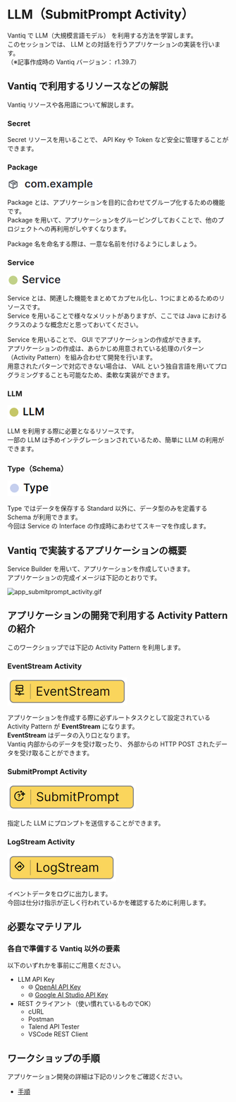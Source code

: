 # LLM（SubmitPrompt Activity）

Vantiq で LLM（大規模言語モデル） を利用する方法を学習します。  
このセッションでは、 LLM との対話を行うアプリケーションの実装を行います。  
（※記事作成時の Vantiq バージョン： r1.39.7）  

## Vantiq で利用するリソースなどの解説

Vantiq リソースや各用語について解説します。

### Secret

Secret リソースを用いることで、 API Key や Token など安全に管理することができます。  

### Package

![resource_package.png](./imgs/resource_package.png)

Package とは、アプリケーションを目的に合わせてグループ化するための機能です。  
Package を用いて、アプリケーションをグルーピングしておくことで、他のプロジェクトへの再利用がしやすくなります。  

Package 名を命名する際は、一意な名前を付けるようにしましょう。  

### Service

![resource_service.png](./imgs/resource_service.png)

Service とは、関連した機能をまとめてカプセル化し、1つにまとめるためのリソースです。  
Service を用いることで様々なメリットがありますが、ここでは Java におけるクラスのような概念だと思っておいてください。  

Service を用いることで、 GUI でアプリケーションの作成ができます。  
アプリケーションの作成は、あらかじめ用意されている処理のパターン（Activity Pattern）を組み合わせて開発を行います。  
用意されたパターンで対応できない場合は、 VAIL という独自言語を用いてプログラミングすることも可能なため、柔軟な実装ができます。  

### LLM

![resource_llm.png](./imgs/resource_llm.png)

LLM を利用する際に必要となるリソースです。  
一部の LLM は予めインテグレーションされているため、簡単に LLM の利用ができます。  

### Type（Schema）

![resource_type.png](./imgs/resource_type.png)

Type ではデータを保存する Standard 以外に、データ型のみを定義する Schema が利用できます。  
今回は Service の Interface の作成時にあわせてスキーマを作成します。  

## Vantiq で実装するアプリケーションの概要

Service Builder を用いて、アプリケーションを作成していきます。  
アプリケーションの完成イメージは下記のとおりです。  

![app_submitprompt_activity.gif](./imgs/app_submitprompt_activity.gif)

## アプリケーションの開発で利用する Activity Pattern の紹介

このワークショップでは下記の Activity Pattern を利用します。

### EventStream Activity

![activitypattern_eventstream.png](./imgs/activitypattern_eventstream.png)

アプリケーションを作成する際に必ずルートタスクとして設定されている Activity Pattern が **EventStream** になります。  
**EventStream** はデータの入り口となります。  
Vantiq 内部からのデータを受け取ったり、 外部からの HTTP POST されたデータを受け取ることができます。  

### SubmitPrompt Activity

![activitypattern_submitprompt.png](./imgs/activitypattern_submitprompt.png)

指定した LLM にプロンプ​​トを送信することができます。

### LogStream Activity

![activitypattern_logstream.png](./imgs/activitypattern_logstream.png)

イベントデータをログに出力します。  
今回は仕分け指示が正しく行われているかを確認するために利用します。  

## 必要なマテリアル

### 各自で準備する Vantiq 以外の要素

以下のいずれかを事前にご用意ください。

- LLM API Key
  - :globe_with_meridians: [OpenAI API Key](https://platform.openai.com/api-keys)
  - :globe_with_meridians: [Google AI Studio API Key](https://aistudio.google.com/app/apikey)
- REST クライアント（使い慣れているものでOK）
  - cURL
  - Postman
  - Talend API Tester
  - VSCode REST Client

## ワークショップの手順

アプリケーション開発の詳細は下記のリンクをご確認ください。  

- [手順](./instruction.md)
